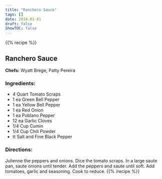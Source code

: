 ```yaml
---
title: "Ranchero Sauce"
tags: []
date: 2018-01-01
draft: false
ShowTOC: false
---
```


{{% recipe %}}

## Ranchero Sauce

**Chefs:** Wyatt Brege, Patty Pereira



### Ingredients:

-   4 Quart Tomato Scraps
-   1 ea Green Bell Pepper
-   1 ea Yellow Bell Pepper
-   1 ea Red Onion
-   1 ea Poblano Pepper
-   12 ea Garlic Cloves
-   1/4 Cup Cumin
-   1/4 Cup Chili Powder
-   tt Salt and Fine Black Pepper

### Directions: 

Julienne the peppers and onions. Dice the tomato scraps. In a large
saute pan, saute onions until tender. Add the peppers and saute until
soft. Add tomatoes, garlic and seasoning. Cook to reduce.
{{% /recipe %}}
